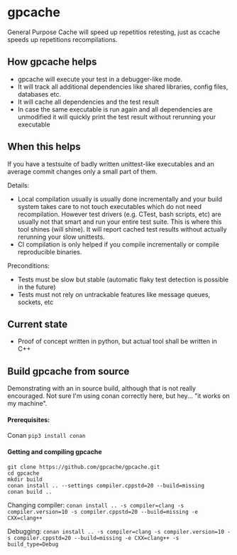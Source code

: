 # gpcache
General Purpose Cache will speed up repetitios retesting, just as ccache speeds up repetitions recompilations.

## How gpcache helps
- gpcache will execute your test in a debugger-like mode.
- It will track all additional dependencies like shared libraries, config files, databases etc.
- It will cache all dependencies and the test result
- In case the same executable is run again and all dependencies are unmodified it will quickly print the test result without rerunning your executable

## When this helps
If you have a testsuite of badly written unittest-like executables and an average commit changes only a small part of them.

Details:
* Local compilation usually is usually done incrementally and your build system takes care to not touch executables which do not need recompilation.
  However test drivers (e.g. CTest, bash scripts, etc) are usually not that smart and run your entire test suite.
  This is where this tool shines (will shine). It will report cached test results without actually rerunning your slow unittests.
* CI compilation is only helped if you compile incrementally or compile reproducible binaries.

Preconditions:
* Tests must be slow but stable (automatic flaky test detection is possible in the future)
* Tests must not rely on untrackable features like message queues, sockets, etc


## Current state
- Proof of concept written in python, but actual tool shall be written in C++


## Build gpcache from source
Demonstrating with an in source build, although that is not really encouraged.
Not sure I'm using conan correctly here, but hey... "it works on my machine".

#### Prerequisites:
Conan
`pip3 install conan`

#### Getting and compiling gpcache
```
git clone https://github.com/gpcache/gpcache.git
cd gpcache
mkdir build
conan install .. --settings compiler.cppstd=20 --build=missing
conan build ..
```

Changing compiler:
`conan install .. -s compiler=clang -s compiler.version=10 -s compiler.cppstd=20 --build=missing -e CXX=clang++`

Debugging:
`conan install .. -s compiler=clang -s compiler.version=10 -s compiler.cppstd=20 --build=missing -e CXX=clang++ -s build_type=Debug`
